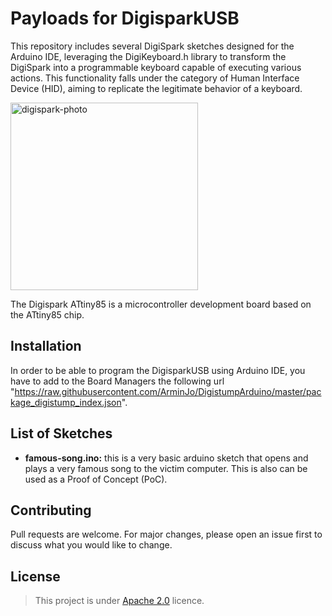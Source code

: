 # Payloads for DigisparkUSB

This repository includes several DigiSpark sketches designed for the Arduino IDE, leveraging the DigiKeyboard.h library to transform the DigiSpark into a programmable keyboard capable of executing various actions. This functionality falls under the category of Human Interface Device (HID), aiming to replicate the legitimate behavior of a keyboard. 

<img src="https://www.bifelectronic.com/5523-large_default/ard-digispark.jpg" alt="digispark-photo" width=300px align=center>

The Digispark ATtiny85 is a microcontroller development board based on the ATtiny85 chip.

## Installation

In order to be able to program the DigisparkUSB using Arduino IDE, you have to add to the Board Managers the following url "https://raw.githubusercontent.com/ArminJo/DigistumpArduino/master/package_digistump_index.json".

## List of Sketches

- **famous-song.ino:** this is a very basic arduino sketch that opens and plays a very famous song to the victim computer. This is also can be used as a Proof of Concept (PoC).

## Contributing

Pull requests are welcome. For major changes, please open an issue first
to discuss what you would like to change.

## License

>This project is under [Apache 2.0](https://choosealicense.com/licenses/apache-2.0/) licence.
